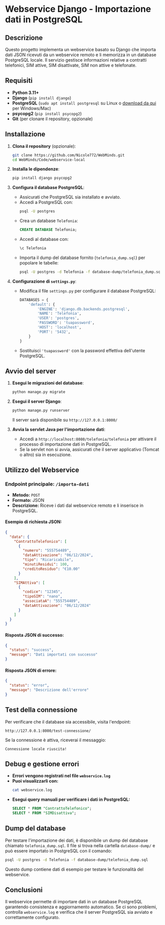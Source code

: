# Webservice Django - Importazione dati in PostgreSQL

## Descrizione
Questo progetto implementa un webservice basato su Django che importa dati JSON ricevuti da un webservice remoto e li memorizza in un database PostgreSQL locale. Il servizio gestisce informazioni relative a contratti telefonici, SIM attive, SIM disattivate, SIM non attive e telefonate.

## Requisiti
- **Python 3.11+**
- **Django** (`pip install django`)
- **PostgreSQL** (`sudo apt install postgresql` su Linux o [download da qui](https://www.postgresql.org/download/) per Windows/Mac)
- **psycopg2** (`pip install psycopg2`)
- **Git** (per clonare il repository, opzionale)

## Installazione

1. **Clona il repository** (opzionale):
   ```sh
   git clone https://github.com/Nicole772/WebMinds.git
   cd WebMinds/Code/webservice-local
   ```

2. **Installa le dipendenze**:
   ```sh
   pip install django psycopg2
   ```

3. **Configura il database PostgreSQL**:
   - Assicurati che PostgreSQL sia installato e avviato.
   - Accedi a PostgreSQL con:
     ```sh
     psql -U postgres
     ```
   - Crea un database `Telefonia`:
     ```sql
     CREATE DATABASE Telefonia;
     ```
   - Accedi al database con:
     ```sh
     \c Telefonia
     ```
   - Importa il dump del database fornito (`telefonia_dump.sql`) per popolare le tabelle:
     ```sh
     psql -U postgres -d Telefonia -f database-dump/telefonia_dump.sql
     ```

4. **Configurazione di `settings.py`**:
   - Modifica il file `settings.py` per configurare il database PostgreSQL:
     ```python
     DATABASES = {
         'default': {
             'ENGINE': 'django.db.backends.postgresql',
             'NAME': 'Telefonia',
             'USER': 'postgres',
             'PASSWORD': 'tuapassword',
             'HOST': 'localhost',
             'PORT': '5432',
         }
     }
     ```
   - Sostituisci `'tuapassword'` con la password effettiva dell'utente PostgreSQL.

## Avvio del server

1. **Esegui le migrazioni del database**:
   ```sh
   python manage.py migrate
   ```

2. **Esegui il server Django**:
   ```sh
   python manage.py runserver
   ```
   Il server sarà disponibile su `http://127.0.0.1:8000/`

3. **Avvia la servlet Java per l'importazione dati**:
   - Accedi a `http://localhost:8080/telefonia/telefonia` per attivare il processo di importazione dati in PostgreSQL.
   - Se la servlet non si avvia, assicurati che il server applicativo (Tomcat o altro) sia in esecuzione.

## Utilizzo del Webservice
### Endpoint principale: `/importa-dati`
- **Metodo:** `POST`
- **Formato:** JSON
- **Descrizione:** Riceve i dati dal webservice remoto e li inserisce in PostgreSQL.

#### Esempio di richiesta JSON:
```json
{
  "data": {
    "ContrattoTelefonico": [
      {
        "numero": "555754489",
        "dataAttivazione": "06/12/2024",
        "tipo": "Ricaricabile",
        "minutiResidui": 100,
        "creditoResiduo": "€10.00"
      }
    ],
    "SIMAttiva": [
      {
        "codice": "12345",
        "tipoSIM": "nano",
        "associataA": "555754489",
        "dataAttivazione": "06/12/2024"
      }
    ]
  }
}
```

#### Risposta JSON di successo:
```json
{
  "status": "success",
  "message": "Dati importati con successo"
}
```

#### Risposta JSON di errore:
```json
{
  "status": "error",
  "message": "Descrizione dell'errore"
}
```

## Test della connessione
Per verificare che il database sia accessibile, visita l'endpoint:
```
http://127.0.0.1:8000/test-connessione/
```
Se la connessione è attiva, riceverai il messaggio:
```
Connessione locale riuscita!
```

## Debug e gestione errori
- **Errori vengono registrati nel file `webservice.log`**
- **Puoi visualizzarli con:**
  ```sh
  cat webservice.log
  ```
- **Esegui query manuali per verificare i dati in PostgreSQL:**
  ```sql
  SELECT * FROM "ContrattoTelefonico";
  SELECT * FROM "SIMDisattiva";
  ```

## Dump del database
Per testare l'importazione dei dati, è disponibile un dump del database chiamato `telefonia_dump.sql`. Il file si trova nella cartella `database-dump/` e può essere importato in PostgreSQL con il comando:
```sh
psql -U postgres -d Telefonia -f database-dump/telefonia_dump.sql
```
Questo dump contiene dati di esempio per testare le funzionalità del webservice.

## Conclusioni
Il webservice permette di importare dati in un database PostgreSQL garantendo consistenza e aggiornamento automatico. Se ci sono problemi, controlla `webservice.log` e verifica che il server PostgreSQL sia avviato e correttamente configurato.

